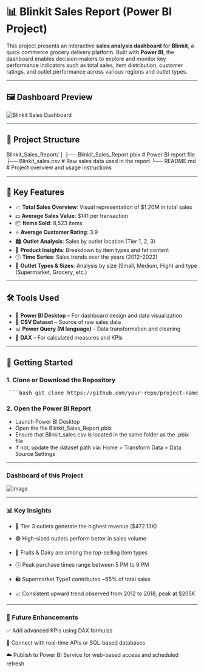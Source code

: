 # 📊 Blinkit Sales Report (Power BI Project)

This project presents an interactive **sales analysis dashboard** for **Blinkit**, a quick commerce grocery delivery platform. Built with **Power BI**, the dashboard enables decision-makers to explore and monitor key performance indicators such as total sales, item distribution, customer ratings, and outlet performance across various regions and outlet types.

---

## 🖼️ Dashboard Preview

![Blinkit Sales Dashboard](./36482d5a-fe13-46e6-bbdb-4fac90c9e190.png)

---

## 📁 Project Structure

Blinkit_Sales_Report/
│
├── Blinkit_Sales_Report.pbix # Power BI report file
├── Blinkit_sales.csv # Raw sales data used in the report
└── README.md # Project overview and usage instructions


---

## 📌 Key Features

- 📈 **Total Sales Overview**: Visual representation of $1.20M in total sales
- 💵 **Average Sales Value**: $141 per transaction
- 📦 **Items Sold**: 8,523 items
- ⭐ **Average Customer Rating**: 3.9
- 🏙️ **Outlet Analysis**: Sales by outlet location (Tier 1, 2, 3)
- 🛒 **Product Insights**: Breakdown by item types and fat content
- 🕒 **Time Series**: Sales trends over the years (2012–2022)
- 🏬 **Outlet Types & Sizes**: Analysis by size (Small, Medium, High) and type (Supermarket, Grocery, etc.)

---

## 🛠️ Tools Used

- 🧠 **Power BI Desktop** – For dashboard design and data visualization
- 📁 **CSV Dataset** – Source of raw sales data
- 📊 **Power Query (M language)** – Data transformation and cleaning
- 🔢 **DAX** – For calculated measures and KPIs

---

## 🚀 Getting Started

### 1. Clone or Download the Repository

<pre> ```bash git clone https://github.com/your-repo/project-name.git cd project-name ``` </pre>

### 2. Open the Power BI Report
- Launch Power BI Desktop
- Open the file Blinkit_Sales_Report.pbix
- Ensure that Blinkit_sales.csv is located in the same folder as the .pbix file
- If not, update the dataset path via:
  Home > Transform Data > Data Source Settings

---
### Dashboard of this Project

![image](https://github.com/user-attachments/assets/222d7da4-dea8-4812-a6e1-6b9e3a762b44)

---

### 📊 Key Insights
 - 🔼 Tier 3 outlets generate the highest revenue ($472.13K)
  
 - 🟢 High-sized outlets perform better in sales volume
  
 - 🍏 Fruits & Dairy are among the top-selling item types
  
 - 🕔 Peak purchase times range between 5 PM to 9 PM
  
 - 🛍️ Supermarket Type1 contributes ~65% of total sales
  
 - 📈 Consistent upward trend observed from 2012 to 2018, peak at $205K

---

### 🔮 Future Enhancements
✅ Add advanced KPIs using DAX formulas

🔄 Connect with real-time APIs or SQL-based databases

☁️ Publish to Power BI Service for web-based access and scheduled refresh
